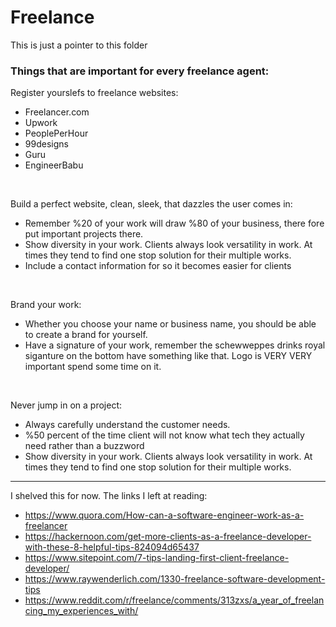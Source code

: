 # Freelance 

This is just a pointer to this folder

### Things that are important for every freelance agent:

Register yourslefs to freelance websites:
  - Freelancer.com
  - Upwork
  - PeoplePerHour
  - 99designs
  - Guru
  - EngineerBabu
  
<br>
  
Build a perfect website, clean, sleek, that dazzles the user comes in:
  - Remember %20 of your work will draw %80 of your business, there fore put important projects there. 
  - Show diversity in your work. Clients always look versatility in work. At times they tend to find one stop solution for their multiple works.
  - Include a contact information for so it becomes easier for clients
  
<br>
  
Brand your work:
  - Whether you choose your name or business name, you should be able to create a brand for yourself.
  - Have a signature of your work, remember the schewweppes drinks royal siganture on the bottom have something like that. Logo is VERY VERY important spend some time on it.
  
<br>

Never jump in on a project:
  - Always carefully understand the customer needs.
  - %50 percent of the time client will not know what tech they actually need rather than a buzzword
  - Show diversity in your work. Clients always look versatility in work. At times they tend to find one stop solution for their multiple works.
  
---

I shelved this for now. The links I left at reading:
  - https://www.quora.com/How-can-a-software-engineer-work-as-a-freelancer
  - https://hackernoon.com/get-more-clients-as-a-freelance-developer-with-these-8-helpful-tips-824094d65437
  - https://www.sitepoint.com/7-tips-landing-first-client-freelance-developer/
  - https://www.raywenderlich.com/1330-freelance-software-development-tips
  - https://www.reddit.com/r/freelance/comments/313zxs/a_year_of_freelancing_my_experiences_with/
 
